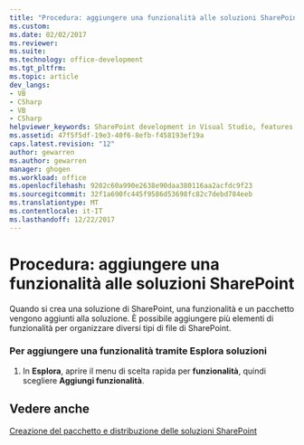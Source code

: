 ```yaml
---
title: "Procedura: aggiungere una funzionalità alle soluzioni SharePoint | Documenti Microsoft"
ms.custom: 
ms.date: 02/02/2017
ms.reviewer: 
ms.suite: 
ms.technology: office-development
ms.tgt_pltfrm: 
ms.topic: article
dev_langs:
- VB
- CSharp
- VB
- CSharp
helpviewer_keywords: SharePoint development in Visual Studio, features
ms.assetid: 47f5f5df-19e3-40f6-8efb-f458193ef19a
caps.latest.revision: "12"
author: gewarren
ms.author: gewarren
manager: ghogen
ms.workload: office
ms.openlocfilehash: 9202c60a990e2638e90daa380116aa2acfdc9f23
ms.sourcegitcommit: 32f1a690fc445f9586d53698fc82c7debd784eeb
ms.translationtype: MT
ms.contentlocale: it-IT
ms.lasthandoff: 12/22/2017
---
```

# <a name="how-to-add-a-feature-to-sharepoint-solutions"></a>Procedura: aggiungere una funzionalità alle soluzioni SharePoint
  Quando si crea una soluzione di SharePoint, una funzionalità e un pacchetto vengono aggiunti alla soluzione. È possibile aggiungere più elementi di funzionalità per organizzare diversi tipi di file di SharePoint.  
  
### <a name="to-add-a-feature-through-solution-explorer"></a>Per aggiungere una funzionalità tramite Esplora soluzioni  
  
1.  In **Esplora**, aprire il menu di scelta rapida per **funzionalità**, quindi scegliere **Aggiungi funzionalità**.  
  
## <a name="see-also"></a>Vedere anche  
 [Creazione del pacchetto e distribuzione delle soluzioni SharePoint](../sharepoint/packaging-and-deploying-sharepoint-solutions.md)  
  
  